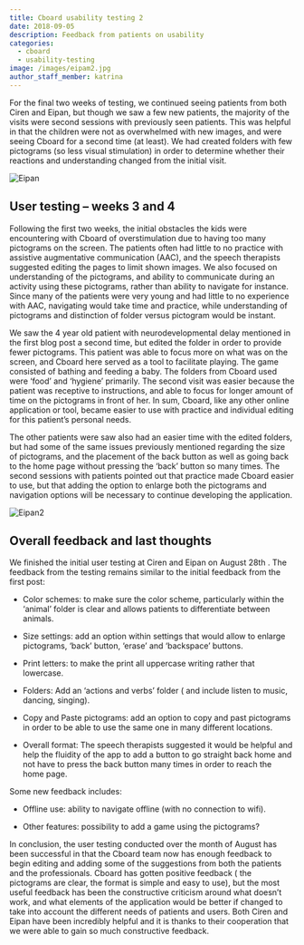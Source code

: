 ```yaml
---
title: Cboard usability testing 2
date: 2018-09-05
description: Feedback from patients on usability
categories:
  - cboard
  - usability-testing
image: /images/eipam2.jpg
author_staff_member: katrina
---
```

For the final two weeks of testing, we continued seeing patients from both Ciren and Eipan, but though we saw a few new patients, the majority of the visits were second sessions with previously seen patients. This was helpful in that the children were not as overwhelmed with new images, and were seeing Cboard for a second time (at least). We had created folders with few pictograms (so less visual stimulation) in order to determine whether their reactions and understanding changed from the initial visit. 

![Eipan](/images/eipam2.jpg) 

## User testing – weeks 3 and 4

Following the first two weeks, the initial obstacles the kids were encountering with Cboard of overstimulation due to having too many pictograms on the screen. The patients often had little to no practice with assistive augmentative communication (AAC), and the speech therapists suggested editing the pages to limit shown images. We also focused on understanding of the pictograms, and ability to communicate during an activity using these pictograms, rather than ability to navigate for instance. Since many of the patients were very young and had little to no experience with AAC, navigating would take time and practice, while understanding of pictograms and distinction of folder versus pictogram would be instant. 

We saw the 4 year old patient with neurodevelopmental delay mentioned in the first blog post a second time, but edited the folder in order to provide fewer pictograms. This patient was able to focus more on what was on the screen, and Cboard here served as a tool to facilitate playing. The game consisted of bathing and feeding a baby. The folders from Cboard used were  ‘food’ and ‘hygiene’ primarily. The second visit was easier because the patient was receptive to instructions, and able to focus for longer amount of time on the pictograms in front of her. In sum, Cboard, like any other online application or tool, became easier to use with practice and individual editing for this patient’s personal needs.

The other patients were saw also had an easier time with the edited folders, but had some of the same issues previously mentioned regarding the size of pictograms, and the placement of the back button as well as going back to the home page without pressing the ‘back’ button so many times. The second sessions with patients pointed out that practice made Cboard easier to use, but that adding the option to enlarge both the pictograms and navigation options will be necessary to continue developing the application.

![Eipan2](/images/eipan3.jpeg) 

## Overall feedback and last thoughts

We finished the initial user testing at Ciren and Eipan on August 28th . The feedback from the testing remains similar to the initial feedback from the first post: 

- Color schemes: to make sure the color scheme, particularly within the ‘animal’ folder is clear and allows patients to differentiate between animals. 

- Size settings: add an option within settings that would allow to enlarge pictograms, ‘back’ button, ‘erase’ and ‘backspace’ buttons. 

- Print letters: to make the print all uppercase writing rather that lowercase. 

- Folders: Add an ‘actions and verbs’ folder ( and include listen to music, dancing, singing).

- Copy and Paste pictograms: add an option to copy and past pictograms in order to be able to use the same one in many different locations. 

- Overall format: The speech therapists suggested it would be helpful and help the fluidity of the app to add a button to go straight back home and not have to press the back button many times in order to reach the home page. 

Some new feedback includes:

- Offline use: ability to navigate offline (with no connection to wifi). 

- Other features: possibility to add a game using the pictograms? 

In conclusion, the user testing conducted over the month of August has been successful in that the Cboard team now has enough feedback to begin editing and adding some of the suggestions from both the patients and the professionals. Cboard has gotten positive feedback ( the pictograms are clear, the format is simple and easy to use), but the most useful feedback has been the constructive criticism around what doesn’t work, and what elements of the application would be better if changed to take into account the different needs of patients and users.  Both Ciren and Eipan have been incredibly helpful and it is thanks to their cooperation that we were able to gain so much constructive feedback.

